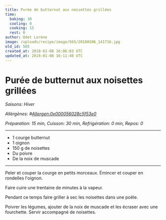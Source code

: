 ```yaml
---
title: Purée de butternut aux noisettes grillées
time:
  baking: 30
  cooling: 0
  cooking: 15
  rest: 0
author: Odet Lorène
image: /uploads/recipe/image/565/20180106_141716.jpg
old_id: 565
created_at: 2018-01-08 16:06:03 UTC
updated_at: 2018-01-08 16:11:48 UTC
---
```


# Purée de butternut aux noisettes grillées



*Saisons: Hiver*

*Allèrgènes: #<Allergen:0x000056028c5f53e0>*

*Préparation: 15 min, Cuisson: 30 min, Refrigération: 0 min, Repos: 0*

---

- 1 courge butternut
- 1 oignon
- 150 g de noisettes
- Du poivre
- De la noix de muscade

---

Peler et couper la courge en petits morceaux. Émincer et couper en rondelles l'oignon.

Faire cuire une trentaine de minutes à la vapeur.

Pendant ce temps faire griller à sec les noisettes dans une poêle. 

Poivrer les légumes, ajouter de la noix de muscade et les écraser avec une fourchette. Servir accompagné de noisettes.
